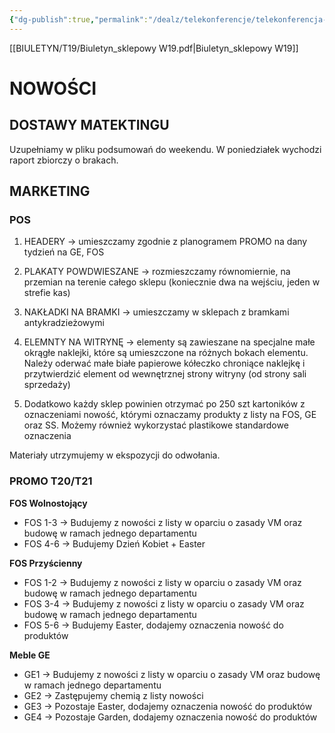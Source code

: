 ```yaml
---
{"dg-publish":true,"permalink":"/dealz/telekonferencje/telekonferencja-14-02-2025/","tags":["Public_Telekonfefencja"],"created":"2025-02-14T15:48:35.317+01:00","updated":"2025-02-27T16:49:32.057+01:00"}
---
```


[[BIULETYN/T19/Biuletyn_sklepowy W19.pdf|Biuletyn_sklepowy W19]]

# NOWOŚCI
## DOSTAWY MATEKTINGU
Uzupełniamy w pliku podsumowań do weekendu. W poniedziałek wychodzi raport zbiorczy o brakach.

## MARKETING

### POS

1. HEADERY -> umieszczamy zgodnie z planogramem PROMO na dany tydzień na GE, FOS
2. PLAKATY POWDWIESZANE -> rozmieszczamy równomiernie, na przemian na terenie całego sklepu (koniecznie dwa na wejściu, jeden w strefie kas) 
3. NAKŁADKI NA BRAMKI -> umieszczamy w sklepach z bramkami antykradzieżowymi
4. ELEMNTY NA WITRYNĘ -> elementy są zawieszane na specjalne małe okrągłe naklejki, które są umieszczone na różnych bokach elementu. Należy oderwać małe białe papierowe kółeczko chroniące naklejkę i przytwierdzić element od wewnętrznej strony witryny (od strony sali sprzedaży)

5. Dodatkowo każdy sklep powinien otrzymać po 250 szt kartoników z oznaczeniami nowość, którymi oznaczamy produkty z listy na FOS, GE oraz SS. Możemy również wykorzystać plastikowe standardowe oznaczenia

Materiały utrzymujemy w ekspozycji do odwołania. 

### PROMO T20/T21

**FOS Wolnostojący**
- FOS 1-3 -> Budujemy z nowości z listy w oparciu o zasady VM oraz budowę w ramach jednego departamentu 
- FOS 4-6 -> Budujemy Dzień Kobiet + Easter

**FOS Przyścienny**
- FOS 1-2 -> Budujemy z nowości z listy w oparciu o zasady VM oraz budowę w ramach jednego departamentu 
- FOS 3-4 -> Budujemy z nowości z listy w oparciu o zasady VM oraz budowę w ramach jednego departamentu
- FOS 5-6 -> Budujemy Easter, dodajemy oznaczenia nowość do produktów

**Meble GE**
- GE1 -> Budujemy z nowości z listy w oparciu o zasady VM oraz budowę w ramach jednego departamentu 
- GE2 -> Zastępujemy chemią z listy nowości
- GE3 -> Pozostaje Easter, dodajemy oznaczenia nowość do produktów
- GE4 -> Pozostaje Garden, dodajemy oznaczenia nowość do produktów